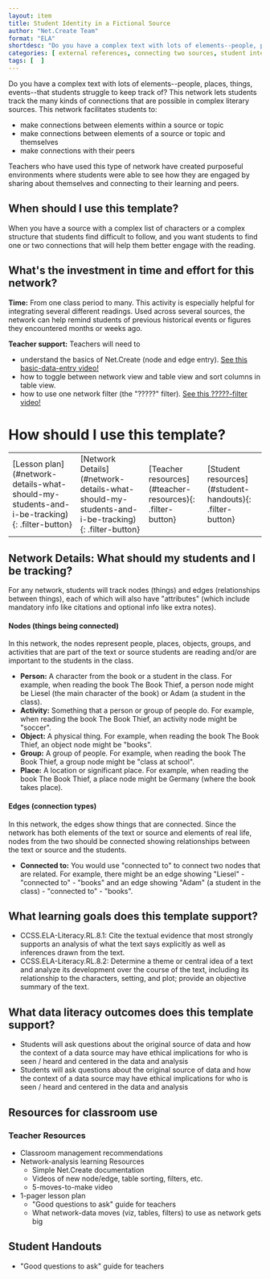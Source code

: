 ```yaml
---
layout: item
title: Student Identity in a Fictional Source
author: "Net.Create Team"
format: "ELA"
shortdesc: "Do you have a complex text with lots of elements--people, places, things, events--that students struggle to keep track of?"
categories: [ external references, connecting two sources, student interests, text-to-text, text-to-self ]
tags: [  ]
---
```


Do you have a complex text with lots of elements--people, places, things, events--that students struggle to keep track of? This network lets students track the many kinds of connections that are possible in complex literary sources. This network facilitates students to: 
- make connections between elements within a source or topic
- make connections between elements of a source or topic and themselves
- make connections with their peers

Teachers who have used this type of network have created purposeful environments where students were able to see how they are engaged by sharing about themselves and connecting to their learning and peers. 

## When should I use this template?

When you have a source with a complex list of characters or a complex structure that students find difficult to follow, and you want students to find one or two connections that will help them better engage with the reading.

## What's the investment in time and effort for this network?

**Time:** From one class period to many. This activity is especially helpful for integrating several different readings. Used across several sources, the network can help remind students of previous historical events or figures they encountered months or weeks ago.

**Teacher support:** Teachers will need to
- understand the basics of Net.Create (node and edge entry). [See this basic-data-entry video!](https://netcreate.org)
- how to toggle between network view and table view and sort columns in table view.
- how to use one network filter (the "?????" filter). [See this ?????-filter video!](https://netcreate.org)

# How should I use this template?

<table>
<tr>
<td markdown=1>[Lesson plan](#network-details-what-should-my-students-and-i-be-tracking){: .filter-button}
</td>
<td markdown=1>[Network Details](#network-details-what-should-my-students-and-i-be-tracking){: .filter-button}
</td>
<td markdown=1>[Teacher resources](#teacher-resources){: .filter-button}
</td>
<td markdown=1>[Student resources](#student-handouts){: .filter-button}
</td>
</tr>
</table>

## Network Details: What should my students and I be tracking?

For any network, students will track nodes (things) and edges (relationships between things), each of which will also have "attributes" (which include mandatory info like citations and optional info like extra notes).

#### Nodes (things being connected)

In this network, the nodes represent people, places, objects, groups, and activities that are part of the text or source students are reading and/or are important to the students in the class. 

- **Person:** A character from the book or a student in the class. For example, when reading the book The Book Thief, a person node might be Liesel (the main character of the book) or Adam (a student in the class). 
- **Activity:** Something that a person or group of people do. For example, when reading the book The Book Thief, an activity node might be "soccer".
- **Object:** A physical thing. For example, when reading the book The Book Thief, an object node might be "books". 
- **Group:** A group of people. For example, when reading the book The Book Thief, a group node might be "class at school". 
- **Place:** A location or significant place. For example, when reading the book The Book Thief, a place node might be Germany (where the book takes place). 

#### Edges (connection types)

In this network, the edges show things that are connected. Since the network has both elements of the text or source and elements of real life, nodes from the two should be connected showing relationships between the text or source and the students.

- **Connected to:** You would use "connected to" to connect two nodes that are related. For example, there might be an edge showing "Liesel" - "connected to" - "books" and an edge showing "Adam" (a student in the class) - "connected to" - "books". 

## What learning goals does this template support?

- CCSS.ELA-Literacy.RL.8.1: Cite the textual evidence that most strongly supports an analysis of what the text says explicitly as well as inferences drawn from the text.
- CCSS.ELA-Literacy.RL.8.2: Determine a theme or central idea of a text and analyze its development over the course of the text, including its relationship to the characters, setting, and plot; provide an objective summary of the text.

## What data literacy outcomes does this template support?

- Students will ask questions about the original source of data and how the context of a data source may have ethical implications for who is seen / heard and centered in the data and analysis
- Students will ask questions about the original source of data and how the context of a data source may have ethical implications for who is seen / heard and centered in the data and analysis

## Resources for classroom use

### Teacher Resources

- Classroom management recommendations
- Network-analysis learning Resources
	- Simple Net.Create documentation
	- Videos of new node/edge, table sorting, filters, etc.
	- 5-moves-to-make video
- 1-pager lesson plan
	- "Good questions to ask" guide for teachers
	- What network-data moves (viz, tables, filters) to use as network gets big

## Student Handouts

- "Good questions to ask" guide for teachers



